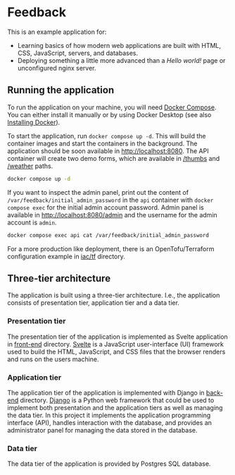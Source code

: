 # Feedback

This is an example application for:

- Learning basics of how modern web applications are built with HTML, CSS, JavaScript, servers, and databases.
- Deploying something a little more advanced than a _Hello world!_ page or unconfigured nginx server.

## Running the application

To run the application on your machine, you will need [Docker Compose](https://docs.docker.com/compose/). You can either install it manually or by using Docker Desktop (see also [Installing Docker](https://cicd-tutorials.net/#installing-docker)).

To start the application, run `docker compose up -d`. This will build the container images and start the containers in the background. The application should be soon available in [http://localhost:8080](http://localhost:8080). The API container will create two demo forms, which are available in [/thumbs](http://localhost:8080/thumbs) and [/weather](http://localhost:8080/weather) paths.

```sh
docker compose up -d
```

If you want to inspect the admin panel, print out the content of `/var/feedback/initial_admin_password` in the `api` container with `docker compose exec` for the initial admin account password. Admin panel is available in [http://localhost:8080/admin](http://localhost:8080/admin) and the username for the admin account is `admin`.

```sh
docker compose exec api cat /var/feedback/initial_admin_password
```

For a more production like deployment, there is an OpenTofu/Terraform configuration example in [iac/tf](./iac/tf/) directory.

<!-- TODO: configuration -->

## Three-tier architecture

The application is built using a three-tier architecture. I.e., the application consists of presentation tier, application tier and a data tier.

<!-- TODO: paragraph or two on how these are executed with docker compose -->

### Presentation tier

<!-- TODO: Intro to presentation tier -->

The presentation tier of the application is implemented as Svelte application in [front-end](./front-end) directory. [Svelte](https://svelte.dev/) is a JavaScript user-interface (UI) framework used to build the HTML, JavaScript, and CSS files that the browser renders and runs on the users machine.

<!-- TODO: paragraph about how nginx is used to serve these files -->

### Application tier

<!-- TODO: Intro to application tier -->

The application tier of the application is implemented with Django in [back-end](./back-end) directory. [Django](https://www.djangoproject.com/) is a Python web framework that could be used to implement both presentation and the application tiers as well as managing the data tier. In this project it implements the application programming interface (API), handles interaction with the database, and provides an administrator panel for managing the data stored in the database.

<!-- TODO: more detailed description of the server and how it is executed and connected to UI and DB -->

### Data tier

<!-- TODO: Intro to data tier -->

The data tier of the application is provided by Postgres SQL database.

<!-- TODO: move relevant parts from here to sections above

This section describes step-by-step how this application was created. To be able to follow these step-by-step instructions, you will need:

- Web browser, e.g. Firefox or Chrome
- Recent version of `python` and `pip` installed
- Recent version of `docker` and `docker-compose` installed

### 1. HTML page

We will start creating the application from the HTML (Hypertext Markup Language) file that defines the elements in our front-end. Create a directory called `front-end` and file called `index.html` in that directory, for example, by using `mkdir` and `touch` commands.

```sh
mkdir front-end
touch front-end/index.html
```

Then, add following content to the `front-end/index.html` file:

```html
<html lang="en">
  <head>
    <title>Feedback?</title>
    <meta charset="UTF-8" />
  </head>
  <body>
    <main>
      <h1>How was your experience with us?</h1>
      <div>
        <button type="button">👍</button>
        <button type="button">👎</button>
      </div>
    </main>
  </body>
</html>
```

You can open this file with your web browser. It will be rendered with default styling and the buttons will not do anything yet, though.

### 2. CSS styles

Next, we will add styling to our front-end with CSS (Cascading Style Sheets). Create `styles.css` file in the front-end directory.

```sh
touch front-end/styles.css
```

Then, add following content to the `front-end/styles.css` file:

```css
/* Import the font we will be using */
@import url("https://fonts.googleapis.com/css2?family=Source+Sans+Pro:wght@200;300;400&display=swap");

/* Define CSS variables */
:root {
  --black: rgb(34, 34, 38);
  --white: rgb(221, 221, 221);
  --white-25: rgba(221, 221, 221, 0.25);
}

body {
  /* Remove default margins added by the browser */
  margin: 0 0;

  /* Set background color, and global styles */
  background: var(--black);
  color: var(--white);
  font-family: "Source Sans Pro", sans-serif;

  /* Use flexbox to allow main element to grow according to screen size */
  display: flex;
  flex-direction: column;
  min-height: 100vh;
}

main {
  /* Take all available vertical space */
  flex-grow: 1;

  /* Center elements horizontally and vertically */
  display: flex;
  flex-direction: column;
  align-items: center;
  justify-content: center;

  /* Add margins on smaller screens */
  max-width: 95%;
  margin: 1rem auto;
}

/* Center text in the header */
header {
  text-align: center;
}

/* Override default h1 styling */
h1 {
  font-size: 1.5em;
  font-weight: 300;
  margin: 1em 0;
}

p {
  /* Use black text on white background and override default p styling */
  background: var(--white);
  color: var(--black);
  font-size: 3rem;
  font-weight: normal;
  line-height: 1.25em;
  margin: 3rem 0;
  padding: 0 0.25em;
}

button {
  /* Override default button styles */
  background: transparent;
  border: none;

  /* Add custom styles */
  border-radius: 50%;
  cursor: pointer;
  font-size: 4rem;

  /* Configure spacing */
  margin: 1rem;
  padding: 2rem;

  /* Add transition animations */
  transition: all 250ms ease-in-out;
}

/* Add semi transparent background and rotate emoji slightly when mouse hovers on the elements or user navigates to the element with their keyboard */
button:hover,
button:focus-visible {
  background: var(--white-25);
  outline: none;
  transform: rotate(15deg);
}
```

If you now reload `index.html` in your browser, the appearance of the page will not change. This is because the created stylesheet is not referenced in the HTML. To tell the browser to load the stylesheet, add `<link>` element to the `index.html` file according to the diff output below.

```diff
diff --git a/front-end/index.html b/front-end/index.html
index bb511f9..a5a9409 100644
--- a/front-end/index.html
+++ b/front-end/index.html
@@ -1,6 +1,7 @@
 <html lang="en">
   <head>
     <title>Feedback</title>
+    <link rel="stylesheet" href="./styles.css" />
   </head>
   <body>
     <header>
```

Try now to reload the page. The page should look different now.

### 3. Server

Next we will create a server to handle the incoming feedback.

Create a new `back-end` directory. Then, in the just created directory, create requirements.txt and server.py files.

```sh
mkdir back-end
touch back-end/requirements.txt
touch back-end/server.py
```

The `requirements.txt` file defines libraries we will need in order to be able to run the server. Add following content to that file:

```txt
gunicorn
flask
```

The `server.py` file implements our initial server. Add following content to that file:

```py
from flask import Flask, request

app = Flask(__name__)

data = dict(positive=0, negative=0)


def get_feedback():
    return data


def post_feedback(input):
    if input["type"] == "positive":
        data['positive'] += 1
    if input["type"] == "negative":
        data['negative'] += 1


@app.route("/feedback", methods=['GET', 'POST'])
def feedback():
    if request.method == "POST":
        post_feedback(request.json)
        return '', 204
    return get_feedback(), 200
```

Note that data is now stored to a local varible in the `server` module. Thus data is resetted on every restart.

To run the server in development mode, first install dependencies with `pip3 install` and then use `flask run` command:

```sh
pip3 install -r requirements.txt
flask -A "server:app" run
```

While the server is running, you can test it with, for example, curl.

```sh
# Get current feedback overview
curl localhost:5000/feedback

# Post new feedback
curl -X POST -d '{"type":"positive"}' -H "Content-Type: application/json" localhost:5000/feedback
```

### 4. In memory database

Next, we will add database connection to our server. For that we will need two additional dependencies: `Flask-SQLAlchemy` and `SQLAlchemy`. Add these to the `back-end/requirements.py` according to the diff output below.

```diff
diff --git a/back-end/requirements.txt b/back-end/requirements.txt
index cef5a16..9933987 100644
--- a/back-end/requirements.txt
+++ b/back-end/requirements.txt
@@ -1,2 +1,4 @@
 Flask
+Flask-SQLAlchemy>=3.0.0
 gunicorn
+SQLAlchemy>=2.0.0b1
```

Install the dependencies new dependencies with `pip3 install` command.

```sh
pip3 install -r requirements.txt
```

We will then configure our server to use SQLite in memory database. Modify `back-end/requirements.py` file according to the diff below.

```diff
diff --git a/back-end/server.py b/back-end/server.py
index cbb4b3b..47b2df3 100644
--- a/back-end/server.py
+++ b/back-end/server.py
@@ -1,24 +1,86 @@
-from flask import Flask, request
+from dataclasses import dataclass
+from datetime import datetime
+from os import getenv
+from time import sleep
+from uuid import uuid4
+
+from flask import Flask, jsonify, request
+from flask_sqlalchemy import SQLAlchemy
+from sqlalchemy import func

 app = Flask(__name__)
+app.config['SQLALCHEMY_DATABASE_URI'] = getenv('DB_URL', 'sqlite:///:memory:')
+app.config['SQLALCHEMY_TRACK_MODIFICATIONS'] = False
+db = SQLAlchemy(app)
+
+
+@dataclass
+class FeedbackItem(db.Model):
+    id: str
+    type: str
+    timestamp: datetime
+
+    id = db.Column(db.String(36), primary_key=True)
+    type = db.Column(db.String(8))
+    timestamp = db.Column(db.DateTime())

-data = dict(positive=0, negative=0)
+    @property
+    def json(self):
+        return dict(
+            id=self.id,
+            type=self.type,
+            timestamp=f'{self.timestamp.isoformat()}Z')
+
+
+# Create table if it does not exist
+for _ in range(5):
+    try:
+        with app.app_context():
+            db.create_all()
+    except BaseException:
+        sleep(2)


 def get_feedback():
-    return data
+    rows = db.session.execute(db.select(FeedbackItem)).all()
+    return jsonify([row.FeedbackItem.json for row in rows])


 def post_feedback(input):
-    if input["type"] == "positive":
-        data['positive'] += 1
-    if input["type"] == "negative":
-        data['negative'] += 1
+    id_ = str(uuid4())
+
+    db.session.add(FeedbackItem(
+        id=id_,
+        type=input["type"],
+        timestamp=datetime.utcnow()
+    ))
+    db.session.commit()
+
+    return dict(id=id_)
+
+
+def get_feedback_summary():
+    rows = db.session.execute(
+        db.select(
+            func.count(
+                FeedbackItem.id),
+            FeedbackItem.type).group_by(
+            FeedbackItem.type)).all()
+
+    data = dict(positive=0, negative=0)
+    for count, type_ in rows:
+        data[type_] = count
+
+    return jsonify(data)


 @app.route("/feedback", methods=['GET', 'POST'])
 def feedback():
     if request.method == "POST":
-        post_feedback(request.json)
-        return '', 204
+        return post_feedback(request.json), 200
     return get_feedback(), 200
+
+
+@app.route("/feedback/summary", methods=['GET'])
+def feedback_summary():
+    return get_feedback_summary(), 200
```

You can use same curl commands as in the [previous step](#3-server) to test the server.

Note that the `GET /feedback` output is now different. This end-point now lists all feedback items with ids and timestamps. For the summary, we introduced a new end-point `GET /feedback/summary`.

```sh
# Get all feedback items
curl localhost:5000/feedback

# Get current feedback overview
curl localhost:5000/feedback/summary
```

### 5. Containerized development setup

Next, we will create container images for our front-end and back-end components, add database running in container, and run these three containers with `docker-compose`.

To do this, we will need to create Dockerfiles for our own containers and docker-compose configuration to define how to run these containers.

```sh
touch front-end/Dockerfile
touch back-end/Dockerfile
touch docker-compose.yml
```

First, we will we add the following content to the Dockerfile in front-end directory.

```Dockerfile
FROM nginx:alpine

COPY index.html styles.css /usr/share/nginx/html/
```

Second, we will add the following content to the Dockerfile in back-end directory.

```Dockerfile
FROM python:3.11-slim

WORKDIR /app
COPY requirements.txt /app/
RUN pip install -r requirements.txt && pip install psycopg2-binary

COPY server.py /app/
ENTRYPOINT ["gunicorn", "server:app"]
CMD ["-w", "4", "-b", "0.0.0.0:8000"]
```

Finally, we will add the following content to the docker-compose.yaml file.

```yaml
version: "3.4"
services:
  api:
    environment:
      DB_URL: postgresql://user:pass@db:5432/feedback
    build: ./back-end/
    command: -w 4 -b 0.0.0.0:8000
    ports:
      - 5000:8000
  ui:
    build: ./front-end/
    ports:
      - 9080:80
  db:
    image: postgres:14
    environment:
      POSTGRES_USER: user
      POSTGRES_PASSWORD: pass
      POSTGRES_DB: feedback
```

To run this docker-compose configuration, use `docker-compose up` command.

```sh
docker-compose up
```

You can use same `curl` commands as in steps [4](#4-in-memory-database) and [5](#5-containerized-development-setup) to test the server and database connection. Try to also terminate the containers (E.g., with `CTRL-C` or `docker-compose down` command) and launch them again. The data should now persist after restarting the server.

### 6. Connecting front-end to the back-end

Finally, we will configure or front-end to send feedback to server when buttons are clicked and show feedback summary after that.

For the browser to communicate with another server than to one serving the static content, we will need to configure our server to include [CORS](https://en.wikipedia.org/wiki/Cross-origin_resource_sharing) headers into its responses. To do this, we will install and use `flask-cors`.

Edit `back-end/requirements.txt` according to diff below.

```diff
diff --git a/back-end/requirements.txt b/back-end/requirements.txt
index 9933987..d872cfc 100644
--- a/back-end/requirements.txt
+++ b/back-end/requirements.txt
@@ -1,4 +1,5 @@
 Flask
+flask-cors
 Flask-SQLAlchemy>=3.0.0
 gunicorn
 SQLAlchemy>=2.0.0b1
```

If you are running the server without containers, remember to run `pip3 install` again.

```sh
pip3 install -r requirements.txt
```

Edit `back-end/server.py` according to diff below.

```diff
diff --git a/back-end/server.py b/back-end/server.py
index 47b2df3..1124e94 100644
--- a/back-end/server.py
+++ b/back-end/server.py
@@ -5,10 +5,12 @@ from time import sleep
 from uuid import uuid4

 from flask import Flask, jsonify, request
+from flask_cors import CORS
 from flask_sqlalchemy import SQLAlchemy
 from sqlalchemy import func

 app = Flask(__name__)
+CORS(app)
 app.config['SQLALCHEMY_DATABASE_URI'] = getenv('DB_URL', 'sqlite:///:memory:')
 app.config['SQLALCHEMY_TRACK_MODIFICATIONS'] = False
 db = SQLAlchemy(app)
```

On the front-end side we will need to new files, `script.js` and `config.js`. `script.js` includes function we will execute when user clicks one of the buttons available on the page. `config.js` can be used to define server URL when running this application in production.

Create these files with `touch`.

```sh
touch front-end/script.js
touch front-end/config.js
```

Add following content to `script.js`.

```js
"use strict";

function baseUrl() {
  try {
    return serverUrl;
  } catch (_) {
    return "http://localhost:5000";
  }
}

async function sendFeedback(type) {
  // Post feedback
  // We will ignore possible fetch errors and non-ok HTTP status codes here and later
  await fetch(`${baseUrl()}/feedback`, {
    method: "POST",
    mode: "cors",
    headers: { "Content-Type": "application/json" },
    body: JSON.stringify({ type }),
  });

  // Get feedback summary
  const res = await fetch(`${baseUrl()}/feedback/summary`, {
    mode: "cors",
  });

  if (!res.ok) {
    return;
  }

  // Hide buttons and display results summary
  document.getElementById("buttons-container").classList.add("hidden");
  document.getElementById("results-container").classList.remove("hidden");

  // Set bar chart bar width and count
  const results = await res.json();
  const total = results.positive + results.negative;
  ["positive", "negative"].forEach((type) => {
    const value = results[type];
    const barEl = document.getElementById(`results-bar-${type}`);
    const countEl = document.getElementById(`results-count-${type}`);

    barEl.style = `width: ${(value / total) * 100}%`;
    countEl.textContent = value;
  });
}
```

Add following content to `config.js`.

```js
// To define the server URL, set serverUrl variable here, e.g.:
// const serverUrl = "https://example.com";
```

We will also need to load these files and add markup for displaying the feedback summary to our HTML content. Edit `front-end/index.html` according to the diff below.

```diff
diff --git a/front-end/index.html b/front-end/index.html
index 72b1100..df14048 100644
--- a/front-end/index.html
+++ b/front-end/index.html
@@ -3,16 +3,30 @@
     <title>Feedback</title>
     <meta charset="UTF-8" />
     <link rel="stylesheet" href="./styles.css" />
+    <script src="./config.js"></script>
   </head>
   <body>
+    <script src="./script.js"></script>
     <header>
       <h1>Feedback</h1>
     </header>
     <main>
       <p>How are you feeling?</p>
-      <div class="buttons">
-        <button type="button">👍</button>
-        <button type="button">👎</button>
+      <div id="buttons-container" class="buttons">
+        <button onclick="sendFeedback('positive')" type="button">👍</button>
+        <button onclick="sendFeedback('negative')" type="button">👎</button>
+      </div>
+      <div id="results-container" class="results hidden">
+        <div class="results-row">
+          <span>👍</span>
+          <div id="results-bar-positive" class="results-bar"></div>
+          <span id="results-count-positive">0</span>
+        </div>
+        <div class="results-row">
+          <span>👎</span>
+          <div id="results-bar-negative" class="results-bar"></div>
+          <span id="results-count-negative">0</span>
+        </div>
       </div>
     </main>
   </body>
```

To also include these two new files in our container image, edit `front-end/Dockerfile` according to the diff below.

```diff
diff --git a/front-end/Dockerfile b/front-end/Dockerfile
index 0bb4206..3588daf 100644
--- a/front-end/Dockerfile
+++ b/front-end/Dockerfile
@@ -1,3 +1,3 @@
 FROM nginx:alpine

-COPY index.html styles.css /usr/share/nginx/html/
+COPY index.html styles.css script.js config.js /usr/share/nginx/html/
```

We will also need to define styles for these new elements. Edit `front-end/styles.css` according to the diff below.

```diff
diff --git a/front-end/styles.css b/front-end/styles.css
index 9e966fc..8d1b0f9 100644
--- a/front-end/styles.css
+++ b/front-end/styles.css
@@ -86,3 +86,25 @@ button:focus-visible {
   outline: none;
   transform: rotate(15deg);
 }
+
+.results {
+  font-size: 2em;
+  width: 100%;
+}
+
+.results-row {
+  display: flex;
+  margin: 2rem 0;
+}
+
+.results-bar {
+  background: var(--white);
+  margin: 0 1rem;
+  padding: 0.25rem;
+  transition: width 250ms ease-in-out;
+  width: 0;
+}
+
+.hidden {
+  display: none;
+}
```

After creating and editing the files, we will need to build the container and restart them to see the effects. Shutdown the local development setup with `CTRL-C` or by running `docker-compose down`. Then, run `docker-compose build` and `docker-compose up`.

```sh
docker-compose build
docker-compose up
```

Open then `http://localhost:8081` with your browser. You should see the feedback page, be able to post feedback by clicking the buttons, and see the feedback summary after clicking either one of the buttons.
-->

